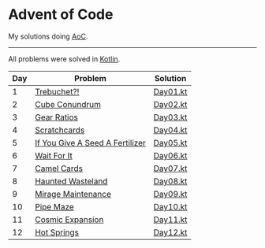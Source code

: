 # Advent of Code

My solutions doing [AoC](https://adventofcode.com/).

---

All problems were solved in [Kotlin](https://kotlinlang.org/).

| Day | Problem                                                                | Solution                   |
|-----|------------------------------------------------------------------------|----------------------------|
| 1   | [Trebuchet?!](https://adventofcode.com/2023/day/1)                     | [Day01.kt](./src/Day01.kt) |
| 2   | [Cube Conundrum](https://adventofcode.com/2023/day/2)                  | [Day02.kt](./src/Day02.kt) |
| 3   | [Gear Ratios](https://adventofcode.com/2023/day/3)                     | [Day03.kt](./src/Day03.kt) |
| 4   | [Scratchcards](https://adventofcode.com/2023/day/4)                    | [Day04.kt](./src/Day04.kt) |
| 5   | [If You Give A Seed A Fertilizer](https://adventofcode.com/2023/day/5) | [Day05.kt](./src/Day05.kt) |
| 6   | [Wait For It](https://adventofcode.com/2023/day/6)                     | [Day06.kt](./src/Day06.kt) |
| 7   | [Camel Cards](https://adventofcode.com/2023/day/7)                     | [Day07.kt](./src/Day07.kt) |
| 8   | [Haunted Wasteland](https://adventofcode.com/2023/day/8)               | [Day08.kt](./src/Day08.kt) |
| 9   | [Mirage Maintenance](https://adventofcode.com/2023/day/9)              | [Day09.kt](./src/Day09.kt) |
| 10  | [Pipe Maze](https://adventofcode.com/2023/day/10)                      | [Day10.kt](./src/Day10.kt) |
| 11  | [Cosmic Expansion](https://adventofcode.com/2023/day/11)               | [Day11.kt](./src/Day11.kt) |
| 12  | [Hot Springs](https://adventofcode.com/2023/day/12)                    | [Day12.kt](./src/Day12.kt) |